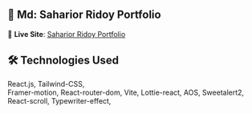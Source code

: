 ## 🚀 Md: Saharior Ridoy Portfolio

🔗 **Live Site**: [Saharior Ridoy Portfolio](https://saharior-ridoy.netlify.app/)

## 🛠 Technologies Used   
React.js, 
Tailwind-CSS,  
Framer-motion,
React-router-dom,
Vite,
Lottie-react,
AOS,
Sweetalert2,
React-scroll,
Typewriter-effect,